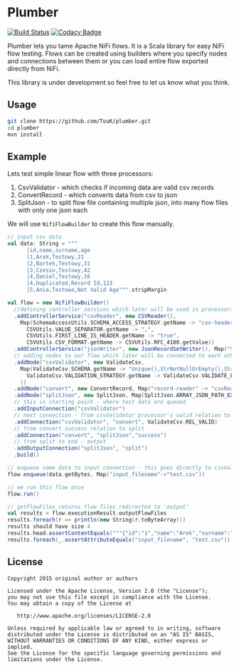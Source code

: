 # Plumber

[![Build Status](https://travis-ci.org/TouK/plumber.svg?branch=master)](https://travis-ci.org/TouK/plumber)
[![Codacy Badge](https://api.codacy.com/project/badge/Grade/dd626d435379444ea7480e959bdacda7)](https://app.codacy.com/app/bartektartanus/plumber?utm_source=github.com&utm_medium=referral&utm_content=TouK/plumber&utm_campaign=Badge_Grade_Dashboard)

Plumber lets you tame Apache NiFi flows. It is a Scala library for easy NiFi flow testing. 
Flows can be created using builders where you specify nodes and connections between them 
or you can load entire flow exported directly from NiFi.

This library is under development so feel free to let us know what you think.

## Usage
```bash
git clone https://github.com/TouK/plumber.git
cd plumber
mvn install
```

## Example

Lets test simple linear flow with three processors:
1. CsvValidator - which checks if incoming data are valid csv records
2. ConvertRecord - which converts data from csv to json
3. SplitJson - to split flow file containing multiple json, into many flow files with only one json each

We will use `NifiFlowBuilder` to create this flow manually. 
```scala
// input csv data
val data: String = """
      |id,name,surname,age
      |1,Arek,Testowy,21
      |2,Bartek,Testowy,31
      |3,Czesio,Testowy,42
      |4,Daniel,Testowy,16
      |4,Duplicated,Record Id,123
      |5,Ania,Testowa,Not Valid Age""".stripMargin

val flow = new NifiFlowBuilder()
  //defining controller services which later will be used in processors
  .addControllerService("csvReader", new CSVReader(),
	Map(SchemaAccessUtils.SCHEMA_ACCESS_STRATEGY.getName -> "csv-header-derived",
	  CSVUtils.VALUE_SEPARATOR.getName -> ",",
	  CSVUtils.FIRST_LINE_IS_HEADER.getName -> "true",
	  CSVUtils.CSV_FORMAT.getName -> CSVUtils.RFC_4180.getValue))
  .addControllerService("jsonWriter", new JsonRecordSetWriter(), Map("Schema Write Strategy" -> "no-schema"))
  // adding nodes to our flow which later will be connected to each other using given names
  .addNode("csvValidator", new ValidateCsv,
	Map(ValidateCsv.SCHEMA.getName -> "Unique(),StrNotNullOrEmpty(),StrNotNullOrEmpty(),ParseInt()",
	  ValidateCsv.VALIDATION_STRATEGY.getName -> ValidateCsv.VALIDATE_LINES_INDIVIDUALLY.getValue
	))
  .addNode("convert", new ConvertRecord, Map("record-reader" -> "csvReader", "record-writer" -> "jsonWriter"))
  .addNode("splitJson", new SplitJson, Map(SplitJson.ARRAY_JSON_PATH_EXPRESSION.getName -> "$.*"))
  // this is starting point - where test data are queued
  .addInputConnection("csvValidator")
  // next connection - from csvValidator processor's valid relation to convert processor
  .addConnection("csvValidator", "convert", ValidateCsv.REL_VALID)
  // from convert success relation to split
  .addConnection("convert", "splitJson","success")
  // from split to end - output
  .addOutputConnection("splitJson", "split")
  .build()

// enqueue some data to input connection - this goes directly to csvValidator node 
flow.enqueue(data.getBytes, Map("input_filename"->"test.csv"))

// we run this flow once
flow.run()

// getFlowFiles returns flow files redirected to 'output'
val results = flow.executionResult.outputFlowFiles
results.foreach(r => println(new String(r.toByteArray)))
results should have size 4
results.head.assertContentEquals("""{"id":"1","name":"Arek","surname":"Testowy","age":"21"}""")
results.foreach(_.assertAttributeEquals("input_filename", "test.csv"))
```

## License
```text
Copyright 2015 original author or authors

Licensed under the Apache License, Version 2.0 (the "License");
you may not use this file except in compliance with the License.
You may obtain a copy of the License at

   http://www.apache.org/licenses/LICENSE-2.0

Unless required by applicable law or agreed to in writing, software
distributed under the License is distributed on an "AS IS" BASIS,
WITHOUT WARRANTIES OR CONDITIONS OF ANY KIND, either express or implied.
See the License for the specific language governing permissions and
limitations under the License.
```